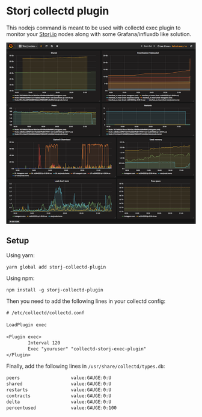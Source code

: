 # Storj collectd plugin

This nodejs command is meant to be used with collectd exec plugin to monitor your [Storj.io](https://storj.io) nodes along with some 
Grafana/influxdb like solution. 

![Grafana dashboard built with influxdb + collectd + storj-collectd-plugin](assets/storjio-monitor-collectd-plugin-grafana.png)

## Setup

Using yarn:

```
yarn global add storj-collectd-plugin
```

Using npm:

```
npm install -g storj-collectd-plugin
```

Then you need to add the following lines in your collectd config:

```
# /etc/collectd/collectd.conf

LoadPlugin exec

<Plugin exec>
        Interval 120
        Exec "youruser" "collectd-storj-exec-plugin"
</Plugin>
```

Finally, add the following lines in `/usr/share/collectd/types.db`:

```
peers                   value:GAUGE:0:U
shared                  value:GAUGE:0:U
restarts                value:GAUGE:0:U
contracts               value:GAUGE:0:U
delta                   value:GAUGE:0:U
percentused             value:GAUGE:0:100
```
